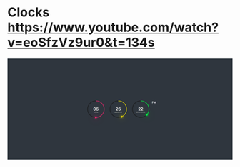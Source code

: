 # Clocks https://www.youtube.com/watch?v=eoSfzVz9ur0&t=134s
<p align="center">
  <img src="preview.png" alt="preview del proyecto" width="600">
</p>